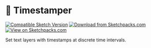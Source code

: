 # 🤖 Timestamper

[![Compatible Sketch Version](https://badges.sketchpacks.com/plugins/com.adamkirkwood.timestamper/compatibility.svg)](https://sketchpacks.com/adamkirkwood/sketch-timestamper) [![Download from Sketchpacks.com](https://badges.sketchpacks.com/plugins/com.adamkirkwood.timestamper/version.svg)](https://api.sketchpacks.com/v1/plugins/com.adamkirkwood.timestamper/download) [![View on Sketchpacks.com](https://badges.sketchpacks.com/plugins/com.adamkirkwood.timestamper/downloads/total.svg)](https://sketchpacks.com/GITHUB_HANDLE/GITHUB_REPO_NAME)

Set text layers with timestamps at discrete time intervals.

